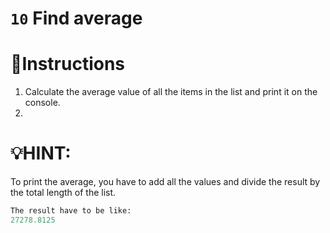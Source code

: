 # `10` Find average



# 📝Instructions
1. Calculate the average value of all the items in the list and print it on the console.
2.

# 💡HINT:
To print the average, you have to add all the values and divide the result
by the total length of the list.

```py
The result have to be like:
27278.8125
```
